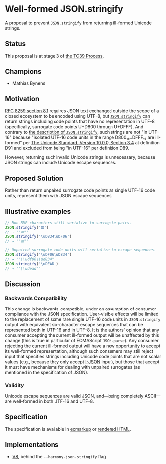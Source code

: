 # Well-formed JSON.stringify

A proposal to prevent `JSON.stringify` from returning ill-formed Unicode strings.

## Status
This proposal is at stage 3 of [the TC39 Process](https://tc39.github.io/process-document/).

## Champions
* Mathias Bynens

## Motivation
[RFC 8259 section 8.1](https://tools.ietf.org/html/rfc8259#section-8.1) requires JSON text exchanged outside the scope of a closed ecosystem to be encoded using UTF-8, but [`JSON.stringify`](https://tc39.github.io/ecma262/#sec-json.stringify) can return strings including code points that have no representation in UTF-8 (specifically, surrogate code points U+D800 through U+DFFF).
And contrary to [the description of `JSON.stringify`](https://tc39.github.io/ecma262/#sec-json.stringify), such strings are not "in UTF-16" because "isolated UTF-16 code units in the range D800₁₆..DFFF₁₆ are ill-formed" per [The Unicode Standard, Version 10.0.0, Section 3.4](https://unicode.org/versions/Unicode10.0.0/ch03.pdf#G7404) at definition D91 and excluded from being "in UTF-16" per definition D89.

However, returning such invalid Unicode strings is unnecessary, because JSON strings can include Unicode escape sequences.

## Proposed Solution
Rather than return unpaired surrogate code points as single UTF-16 code units, represent them with JSON escape sequences.

## Illustrative examples
```js
// Non-BMP characters still serialize to surrogate pairs.
JSON.stringify('𝌆')
// → '"𝌆"'
JSON.stringify('\uD834\uDF06')
// → '"𝌆"'

// Unpaired surrogate code units will serialize to escape sequences.
JSON.stringify('\uDF06\uD834')
// → '"\\udf06\\ud834"'
JSON.stringify('\uDEAD')
// → '"\\udead"'
```

## Discussion
### Backwards Compatibility
This change is backwards-compatible, under an assumption of consumer compliance with the JSON specification.
User-visible effects will be limited to the replacement of some rare single UTF-16 code units in `JSON.stringify` output with equivalent six-character escape sequences that can be represented both in UTF-16 and in UTF-8.
It is the authors' opinion that any consumer accepting the current ill-formed output will be unaffected by this change (this is true in particular of ECMAScript `JSON.parse`).
Any consumer rejecting the current ill-formed output will have a new opportunity to accept its well-formed representation, although such consumers may still reject input that specifies strings including Unicode code points that are not scalar values (e.g., because they only accept [I-JSON](https://tools.ietf.org/html/rfc7493) input), but those that accept it must have mechanisms for dealing with unpaired surrogates (as mentioned in the specification of JSON).

### Validity
Unicode escape sequences are valid JSON, and—being completely ASCII—are well-formed in both UTF-16 and UTF-8.

## Specification
The specification is available in [ecmarkup](spec.emu) or [rendered HTML](https://tc39.github.io/proposal-well-formed-stringify/).

## Implementations
* [V8](https://bugs.chromium.org/p/v8/issues/detail?id=7782), behind the `--harmony-json-stringify` flag
